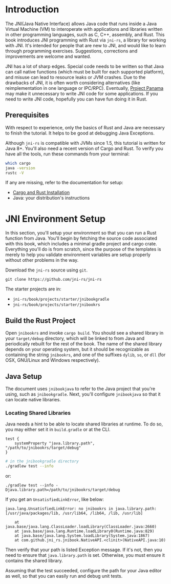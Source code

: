 # Introduction

The JNI(Java Native Interface) allows Java code that runs inside a Java Virtual
Machine (VM) to interoperate with applications and libraries written in other
programming languages, such as C, C++, assembly, and Rust. This book introduces
JNI programming with Rust via `jni-rs`, a library for working with JNI. It's
intended for people that are new to JNI, and would like to learn through
programming exercises. Suggestions, corrections and improvements are welcome and
wanted.

JNI has a lot of sharp edges. Special code needs to be written so that Java can
call native functions (which must be built for each supported platform), and
misuse can lead to resource leaks or JVM crashes. Due to the drawbacks of JNI,
it is often worth considering alternatives (like reimplementation in one
language or IPC/RPC). Eventually, [Project
Panama](https://openjdk.java.net/projects/panama/) may make it unnecessary to
write JNI code for some applications. If you need to write JNI code, hopefully
you can have fun doing it in Rust.

## Prerequisites
With respect to experience, only the basics of Rust and Java are necessary to
finish the tutorial. It helps to be good at debugging Java Exceptions.

Although `jni-rs` is compatible with JVMs since 1.5, this tutorial is written
for Java 8+. You'll also need a recent version of Cargo and Rust. To verify you
have all the tools, run these commands from your terminal:

```bash
which cargo
java -version
rustc -V
```

If any are missing, refer to the documentation for setup:

* [Cargo and Rust Installation](https://rustup.rs/)
* Java: your distribution's instructions

# JNI Environment Setup
In this section, you'll setup your environment so that you can run a Rust
function from Java. You'll begin by fetching the source code associated with
this book, which includes a minimal gradle project and cargo crate. Everything
you'll do is from scratch, since the purpose of the templates is merely to help
you validate environment variables are setup properly without other problems in
the way.


Download the `jni-rs` source using `git`.

```
git clone https://github.com/jni-rs/jni-rs
```

The starter projects are in: 

* `jni-rs/book/projects/starter/jnibookgradle`
* `jni-rs/book/projects/starter/jnibookrs`

## Build the Rust Project
Open `jnibookrs` and invoke `cargo build`. You should see a shared library in
your `target/debug` directory, which will be linked to from Java and
periodically rebuilt for the rest of the book. The name of the shared library
depends on your operating system, but it should be recognizable as containing
the string `jnibookrs`, and one of the suffixes `dylib`, `so`, or `dll` (for
OSX, GNU/Linux and Windows respectively).
## Java Setup
The document uses `jnibookjava` to refer to the Java project that you're using,
such as `jnibookgradle`. Next, you'll configure `jnibookjava` so that it can
locate native libraries.

### Locating Shared Libraries
Java needs a hint to be able to locate shared libraries at runtime. To do so,
you may either set it in `build.gradle` or at the CLI.

```
test {
    systemProperty "java.library.path", "/path/to/jnibookrs/target/debug"
}
```

```bash
# in the jnibookgradle directory
./gradlew test --info
```

or:

```
./gradlew test --info -Djava.library.path=/path/to/jnibookrs/target/debug
```

If you get an `UnsatisfiedLinkError`, like below:

```
java.lang.UnsatisfiedLinkError: no jnibookrs in java.library.path: [/usr/java/packages/lib, /usr/lib64, /lib64, /lib, /usr/lib]

    at java.base/java.lang.ClassLoader.loadLibrary(ClassLoader.java:2660)
    at java.base/java.lang.Runtime.loadLibrary0(Runtime.java:829)
    at java.base/java.lang.System.loadLibrary(System.java:1867)
    at com.github.jni_rs.jnibook.NativeAPI.<clinit>(NativeAPI.java:10)
```

Then verify that your path is listed Exception message. If it's not, then you
need to ensure that `java.library.path` is set. Otherwise, you must ensure it
contains the shared library.

Assuming that the test succeeded, configure the path for your Java editor as
well, so that you can easily run and debug unit tests.
